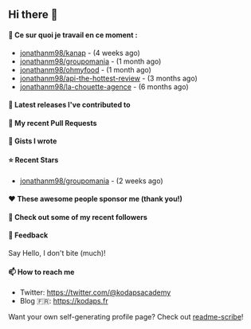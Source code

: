## Hi there 👋

#### 👷 Ce sur quoi je travail en ce moment :

- [jonathanm98/kanap](https://github.com/jonathanm98/kanap) -  (4 weeks ago)
- [jonathanm98/groupomania](https://github.com/jonathanm98/groupomania) -  (1 month ago)
- [jonathanm98/ohmyfood](https://github.com/jonathanm98/ohmyfood) -  (1 month ago)
- [jonathanm98/api-the-hottest-review](https://github.com/jonathanm98/api-the-hottest-review) -  (3 months ago)
- [jonathanm98/la-chouette-agence](https://github.com/jonathanm98/la-chouette-agence) -  (6 months ago)


#### 🔭 Latest releases I've contributed to


#### 🔨 My recent Pull Requests



#### 📓 Gists I wrote


#### ⭐ Recent Stars

- [jonathanm98/groupomania](https://github.com/jonathanm98/groupomania) -  (2 weeks ago)

#### ❤️ These awesome people sponsor me (thank you!)


#### 👯 Check out some of my recent followers


#### 💬 Feedback

Say Hello, I don't bite (much)!

#### 📫 How to reach me

- Twitter: https://twitter.com/@kodapsacademy
- Blog  🇫🇷: https://kodaps.fr

Want your own self-generating profile page? Check out [readme-scribe](https://github.com/muesli/readme-scribe)!